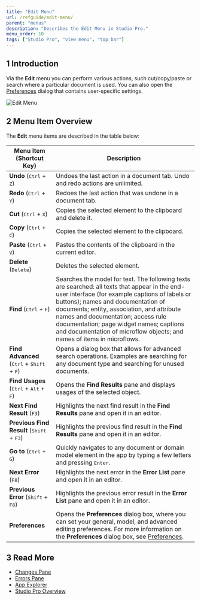 ```yaml
---
title: "Edit Menu"
url: /refguide/edit-menu/
parent: "menus"
description: "Describes the Edit Menu in Studio Pro."
menu_order: 10
tags: ["Studio Pro", "view menu", "top bar"]
---
```


## 1 Introduction

Via the **Edit** menu you can perform various actions, such cut/copy/paste or search where a particular document is used. You can also open the [Preferences](preferences-dialog) dialog that contains user-specific settings. 

![Edit Menu](attachments/edit-menu/edit-menu.png)


## 2 Menu Item Overview

The **Edit** menu items are described in the table below:

| Menu Item (Shortcut Key)                                     | Description                                                  |
| ------------------------------------------------------------ | ------------------------------------------------------------ |
| **Undo** (<kbd>Ctrl</kbd> + <kbd>Z</kbd>)                    | Undoes the last action in a document tab. Undo and redo actions are unlimited. |
| **Redo** (<kbd>Ctrl</kbd> + <kbd>Y</kbd>)                    | Redoes the last action that was undone in a document tab.    |
| **Cut** (<kbd>Ctrl</kbd> + <kbd>X</kbd>)                     | Copies the selected element to the clipboard and delete it.  |
| **Copy** (<kbd>Ctrl</kbd> + <kbd>C</kbd>)                    | Copies the selected element to the clipboard.                |
| **Paste** (<kbd>Ctrl</kbd> + <kbd>V</kbd>)                   | Pastes the contents of the clipboard in the current editor.  |
| **Delete** (<kbd>Delete</kbd>)                               | Deletes the selected element.                                |
| **Find** (<kbd>Ctrl</kbd> + <kbd>F</kbd>)                    | Searches the model for text. The following texts are searched: all texts that appear in the end-user interface (for example captions of labels or buttons); names and documentation of documents; entity, association, and attribute names and documentation; access rule documentation; page widget names; captions and documentation of microflow objects; and names of items in microflows. |
| **Find Advanced** (<kbd>Ctrl</kbd> + <kbd>Shift</kbd> + <kbd>F</kbd>) | Opens a dialog box that allows for advanced search operations. Examples are searching for any document type and searching for unused documents. |
| **Find Usages** (<kbd>Ctrl</kbd> + <kbd>Alt</kbd> + <kbd>F</kbd>) | Opens the **Find Results** pane and displays usages of the selected object. |
| **Next Find Result** (<kbd>F3</kbd>)                         | Highlights the next find result in the **Find Results** pane and open it in an editor. |
| **Previous Find Result** (<kbd>Shift</kbd> + <kbd>F3</kbd>)  | Highlights the previous find result in the **Find Results** pane and open it in an editor. |
| **Go to** (<kbd>Ctrl</kbd> + <kbd>G</kbd>)                   | Quickly navigates to any document or domain model element in the app by typing a few letters and pressing <kbd>Enter</kbd>. |
| **Next Error** (<kbd>F8</kbd>)                               | Highlights the next error in the **Error List** pane and open it in an editor. |
| **Previous Error** (<kbd>Shift</kbd> + <kbd>F8</kbd>)        | Highlights the previous error result in the **Error List** pane and open it in an editor. |
| **Preferences**                                              | Opens the **Preferences** dialog box, where you can set your general, model, and advanced editing preferences. For more information on the **Preferences** dialog box, see [Preferences](preferences-dialog). |

## 3 Read More

* [Changes Pane](changes-pane)
* [Errors Pane](errors-pane)
* [App Explorer](project-explorer)
* [Studio Pro Overview](studio-pro-overview)
